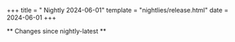 +++
title = " Nightly 2024-06-01"
template = "nightlies/release.html"
date = 2024-06-01
+++

** Changes since nightly-latest **
